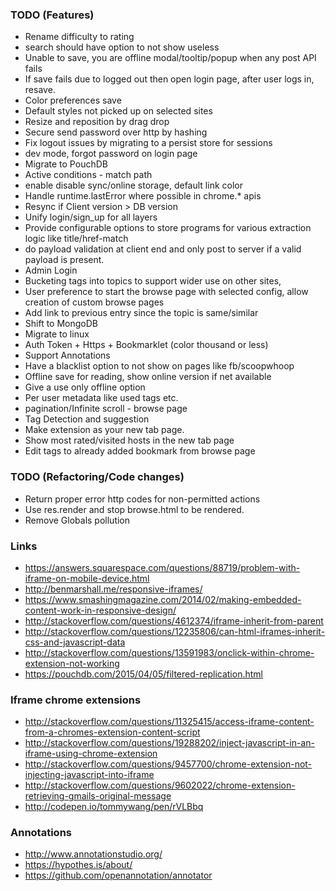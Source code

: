 ### TODO (Features)
- Rename difficulty to rating
- search should have option to not show useless
- Unable to save, you are offline modal/tooltip/popup when any post API fails
- If save fails due to logged out then open login page, after user logs in, resave.
- Color preferences save
- Default styles not picked up on selected sites
- Resize and reposition by drag drop
- Secure send password over http by hashing
- Fix logout issues by migrating to a persist store for sessions
- dev mode, forgot password on login page
- Migrate to PouchDB
- Active conditions - match path
- enable disable sync/online storage, default link color
- Handle runtime.lastError where possible in chrome.* apis
- Resync if Client version > DB version
- Unify login/sign_up for all layers
- Provide configurable options to store programs for various extraction logic like title/href-match
- do payload validation at client end and only post to server if a valid payload is present.
- Admin Login
- Bucketing tags into topics to support wider use on other sites,
- User preference to start the browse page with selected config, allow creation of custom browse pages
- Add link to previous entry since the topic is same/similar
- Shift to MongoDB
- Migrate to linux
- Auth Token + Https + Bookmarklet (color thousand or less)
- Support Annotations
- Have a blacklist option to not show on pages like fb/scoopwhoop
- Offline save for reading, show online version if net available
- Give a use only offline option
- Per user metadata like used tags etc.
- pagination/Infinite scroll - browse page
- Tag Detection and suggestion
- Make extension as your new tab page.
- Show most rated/visited hosts in the new tab page
- Edit tags to already added bookmark from browse page
 




### TODO (Refactoring/Code changes)
- Return proper error http codes for non-permitted actions
- Use res.render and stop browse.html to be rendered.
- Remove Globals pollution

### Links
- https://answers.squarespace.com/questions/88719/problem-with-iframe-on-mobile-device.html
- http://benmarshall.me/responsive-iframes/
- https://www.smashingmagazine.com/2014/02/making-embedded-content-work-in-responsive-design/
- http://stackoverflow.com/questions/4612374/iframe-inherit-from-parent
- http://stackoverflow.com/questions/12235806/can-html-iframes-inherit-css-and-javascript-data
- http://stackoverflow.com/questions/13591983/onclick-within-chrome-extension-not-working
- https://pouchdb.com/2015/04/05/filtered-replication.html

### Iframe chrome extensions
- http://stackoverflow.com/questions/11325415/access-iframe-content-from-a-chromes-extension-content-script
- http://stackoverflow.com/questions/19288202/inject-javascript-in-an-iframe-using-chrome-extension
- http://stackoverflow.com/questions/9457700/chrome-extension-not-injecting-javascript-into-iframe
- http://stackoverflow.com/questions/9602022/chrome-extension-retrieving-gmails-original-message
- http://codepen.io/tommywang/pen/rVLBbq

### Annotations
- http://www.annotationstudio.org/
- https://hypothes.is/about/
- https://github.com/openannotation/annotator
